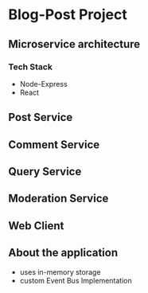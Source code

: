 # Blog-Post Project
## Microservice architecture

### Tech Stack
- Node-Express
- React

## Post Service
## Comment Service
## Query Service
## Moderation Service
## Web Client

## About the application
- uses in-memory storage
- custom Event Bus Implementation 
